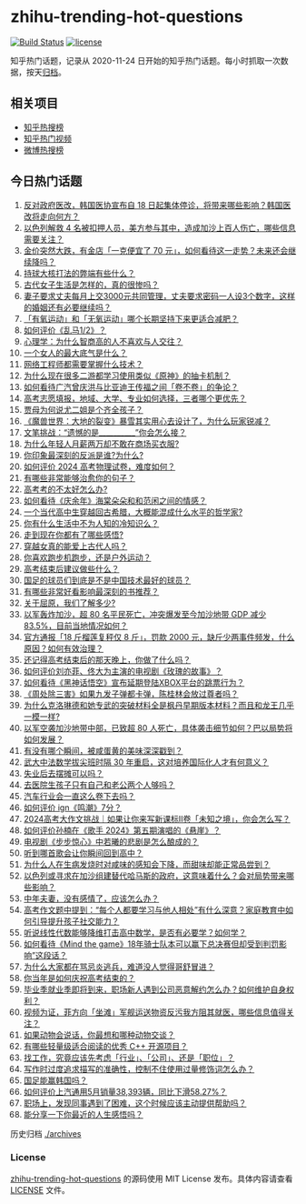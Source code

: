 # zhihu-trending-hot-questions

[![Build Status](https://github.com/justjavac/zhihu-trending-hot-questions/workflows/ci/badge.svg?branch=master)](https://github.com/justjavac/zhihu-trending-hot-questions/actions)
[![license](https://img.shields.io/github/license/justjavac/zhihu-trending-hot-questions)](https://github.com/justjavac/zhihu-trending-hot-questions/blob/master/LICENSE)

知乎热门话题，记录从 2020-11-24
日开始的知乎热门话题。每小时抓取一次数据，按天[归档](./archives)。

## 相关项目

- [知乎热搜榜](https://github.com/justjavac/zhihu-trending-top-search)
- [知乎热门视频](https://github.com/justjavac/zhihu-trending-hot-video)
- [微博热搜榜](https://github.com/justjavac/weibo-trending-hot-search)

## 今日热门话题

<!-- BEGIN -->
<!-- 最后更新时间 Mon Jun 10 2024 06:06:01 GMT+0800 (China Standard Time) -->

1. [反对政府医改，韩国医协宣布自 18 日起集体停诊，将带来哪些影响？韩国医改将走向何方？](https://www.zhihu.com/question/658473496)
1. [以色列解救 4 名被扣押人员，美方参与其中，造成加沙上百人伤亡，哪些信息需要关注？](https://www.zhihu.com/question/658469924)
1. [金价突然大跌，有金店「一克便宜了 70 元」，如何看待这一走势？未来还会继续降吗？](https://www.zhihu.com/question/658463988)
1. [持球大核打法的弊端有些什么？](https://www.zhihu.com/question/575134360)
1. [古代女子生活是怎样的，真的很惨吗？](https://www.zhihu.com/question/652525001)
1. [妻子要求丈夫每月上交3000元共同管理，丈夫要求密码一人设3个数字，这样的婚姻还有必要继续吗？](https://www.zhihu.com/question/657849591)
1. [「有氧运动」和「无氧运动」哪个长期坚持下来更适合减肥？](https://www.zhihu.com/question/658114992)
1. [如何评价《乱马1/2》？](https://www.zhihu.com/question/640876321)
1. [心理学：为什么智商高的人不喜欢与人交往？](https://www.zhihu.com/question/657181384)
1. [一个女人的最大底气是什么？](https://www.zhihu.com/question/657481037)
1. [网络工程师都需要掌握什么技术？](https://www.zhihu.com/question/19766497)
1. [为什么现在很多二游都学习使用类似《原神》的抽卡机制？](https://www.zhihu.com/question/658271982)
1. [如何看待广汽曾庆洪与比亚迪王传福之间「卷不卷」的争论？](https://www.zhihu.com/question/658385273)
1. [高考志愿填报，地域、大学、专业如何选择，三者哪个更优先？](https://www.zhihu.com/question/656737919)
1. [贾母为何说尤二姐是个齐全孩子？](https://www.zhihu.com/question/656700090)
1. [《魔兽世界：大地的裂变》暴雪其实用心去设计了，为什么玩家锐减？](https://www.zhihu.com/question/590087582)
1. [文笔挑战：“遗憾的是__________”你会怎么接？](https://www.zhihu.com/question/657212866)
1. [为什么年轻人月薪两万却不敢在商场买衣服?](https://www.zhihu.com/question/656174706)
1. [你印象最深刻的反派是谁?为什么?](https://www.zhihu.com/question/656020696)
1. [如何评价 2024 高考物理试卷，难度如何？](https://www.zhihu.com/question/658387614)
1. [有哪些非常能够治愈你的句子？](https://www.zhihu.com/question/658438806)
1. [高考考的不太好怎么办?](https://www.zhihu.com/question/658435454)
1. [如何看待《庆余年》海棠朵朵和和范闲之间的情感？](https://www.zhihu.com/question/378227150)
1. [一个当代高中生穿越回古希腊，大概能混成什么水平的哲学家?](https://www.zhihu.com/question/658418162)
1. [你有什么生活中不为人知的冷知识么？](https://www.zhihu.com/question/29521254)
1. [走到现在你都有了哪些感悟?](https://www.zhihu.com/question/585880684)
1. [穿越女真的能爱上古代人吗？](https://www.zhihu.com/question/646352848)
1. [你喜欢跑步机跑步，还是户外运动？](https://www.zhihu.com/question/658039470)
1. [高考结束后建议做些什么？](https://www.zhihu.com/question/658436834)
1. [国足的球员们到底是不是中国技术最好的球员？](https://www.zhihu.com/question/377434385)
1. [有哪些非常好看影响最深刻的书推荐？](https://www.zhihu.com/question/657269449)
1. [关于屈原，我们了解多少?](https://www.zhihu.com/question/658436365)
1. [以军轰炸加沙，超 80 名平民死亡，冲突爆发至今加沙地带 GDP 减少 83.5%，目前当地情况如何？](https://www.zhihu.com/question/658432707)
1. [官方通报「18 斤榴莲复秤仅 8 斤」，罚款 2000 元，缺斤少两事件频发，什么原因？如何有效治理？](https://www.zhihu.com/question/658409330)
1. [还记得高考结束后的那天晚上，你做了什么吗？](https://www.zhihu.com/question/658013745)
1. [如何评价刘亦菲、佟大为主演的电视剧《玫瑰的故事》？](https://www.zhihu.com/question/658439215)
1. [如何看待《黑神话悟空》宣布延期登陆XBOX平台的跳票行为？](https://www.zhihu.com/question/658427063)
1. [《周处除三害》如果九发子弹都卡弹，陈桂林会放过尊者吗？](https://www.zhihu.com/question/650888065)
1. [为什么克洛琳德和她专武的突破材料全是枫丹早期版本材料？而且和龙王几乎一模一样?](https://www.zhihu.com/question/658326490)
1. [以军空袭加沙地带中部，已致超 80 人死亡，具体袭击细节如何？巴以局势将如何发展？](https://www.zhihu.com/question/658425563)
1. [有没有哪个瞬间，被咸蛋黄的美味深深戳到？](https://www.zhihu.com/question/657329856)
1. [武大中法数学拔尖班时隔 30 年重启，这对培养国际化人才有何意义？](https://www.zhihu.com/question/657835503)
1. [失业后去摆摊可以吗？](https://www.zhihu.com/question/658199565)
1. [去医院生孩子只有自己和老公两个人够吗？](https://www.zhihu.com/question/658203122)
1. [汽车行业会一直这么卷下去吗？](https://www.zhihu.com/question/649928383)
1. [如何评价 ign《鸣潮》7分？](https://www.zhihu.com/question/658429403)
1. [2024高考大作文挑战｜如果让你来写新课标II卷「未知之境」，你会怎么写？](https://www.zhihu.com/question/658352117)
1. [如何评价孙楠在《歌手 2024》第五期演唱的《悬崖》？](https://www.zhihu.com/question/658344549)
1. [电视剧《步步惊心》中若曦的悲剧是怎么酿成的？](https://www.zhihu.com/question/570676607)
1. [听到哪首歌会让你瞬间回到高中？](https://www.zhihu.com/question/658013795)
1. [为什么人在生病发烧时对咸味的感知会下降，而甜味却能正常品尝到？](https://www.zhihu.com/question/657329978)
1. [以色列或寻求在加沙组建替代哈马斯的政府，这意味着什么？会对局势带来哪些影响？](https://www.zhihu.com/question/658465813)
1. [中年夫妻，没有感情了，应该怎么办？](https://www.zhihu.com/question/654086885)
1. [高考作文题中提到：“每个人都要学习与他人相处”有什么深意？家庭教育中如何引导提升孩子社交能力？](https://www.zhihu.com/question/658394911)
1. [听说线性代数能够降维打击高中数学，是否有必要学？如何学？](https://www.zhihu.com/question/548143447)
1. [如何看待《Mind the game》18年骑士队本可以赢下总决赛但却受到判罚影响”这段话？](https://www.zhihu.com/question/658392709)
1. [为什么大家都在骂忌炎逃兵，难道没人觉得哥舒冒进？](https://www.zhihu.com/question/658358210)
1. [你当年是如何庆祝高考结束的？](https://www.zhihu.com/question/658238537)
1. [毕业季就业季即将到来，职场新人遇到公司恶意解约怎么办？如何维护自身权利？](https://www.zhihu.com/question/658391521)
1. [视频为证，菲方向「坐滩」军舰运送物资反污我方阻其就医，哪些信息值得关注？](https://www.zhihu.com/question/658406949)
1. [如果动物会说话，你最想和哪种动物交谈？](https://www.zhihu.com/question/614794825)
1. [有哪些轻量级适合阅读的优秀 C++ 开源项目？](https://www.zhihu.com/question/40131963)
1. [找工作，究竟应该先考虑「行业」、「公司」、还是「职位」？](https://www.zhihu.com/question/657417910)
1. [写作时过度追求描写的准确性，控制不住使用过量修饰词怎么办？](https://www.zhihu.com/question/658319622)
1. [国足能赢韩国吗？](https://www.zhihu.com/question/658279721)
1. [如何评价上汽通用5月销量38,393辆，同比下滑58.27%？](https://www.zhihu.com/question/658353216)
1. [职场上，发现同事遇到了困难，这个时候应该主动提供帮助吗？](https://www.zhihu.com/question/658187592)
1. [能分享一下你最近的人生感悟吗？](https://www.zhihu.com/question/655250450)

<!-- END -->

历史归档 [./archives](./archives)

### License

[zhihu-trending-hot-questions](https://github.com/justjavac/zhihu-trending-hot-questions)
的源码使用 MIT License 发布。具体内容请查看 [LICENSE](./LICENSE) 文件。
